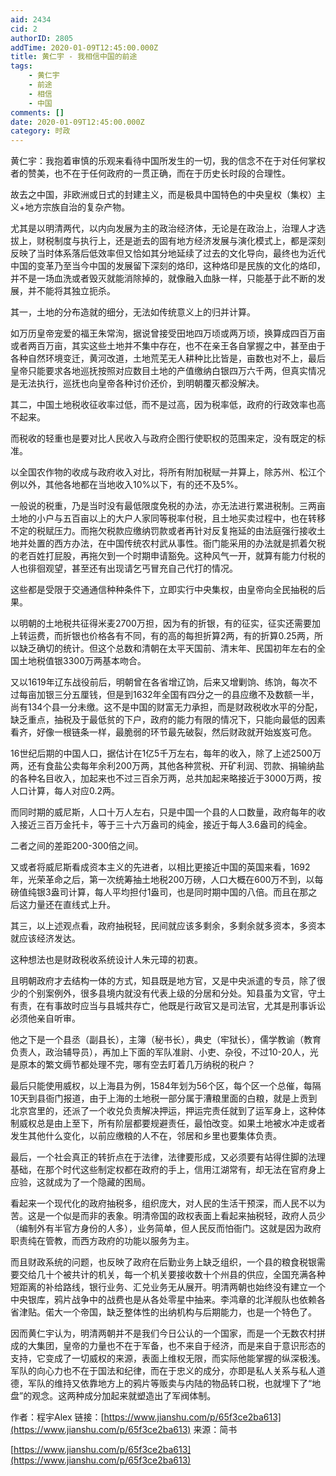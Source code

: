 ```yaml
---
aid: 2434
cid: 2
authorID: 2805
addTime: 2020-01-09T12:45:00.000Z
title: 黄仁宇 - 我相信中国的前途
tags:
    - 黄仁宇
    - 前途
    - 相信
    - 中国
comments: []
date: 2020-01-09T12:45:00.000Z
category: 时政
---
```


黄仁宇：我抱着审慎的乐观来看待中国所发生的一切，我的信念不在于对任何掌权者的赞美，也不在于任何政府的一贯正确，而在于历史长时段的合理性。

故去之中国，非欧洲或日式的封建主义，而是极具中国特色的中央皇权（集权）主义+地方宗族自治的复杂产物。

尤其是以明清两代，以内向发展为主的政治经济体，无论是在政治上，治理人才选拔上，财税制度与执行上，还是逝去的固有地方经济发展与演化模式上，都是深刻反映了当时体系落后低效率但又恰如其分地延续了过去的文化导向，最终也为近代中国的变革乃至当今中国的发展留下深刻的烙印，这种烙印是民族的文化的烙印，并不是一场血洗或者毁灭就能消除掉的，就像融入血脉一样，只能基于此不断的发展，并不能将其独立扼杀。

其一，土地的分布造就的细分，无法如传统意义上的归并计算。

如万历皇帝宠爱的福王朱常洵，据说曾接受田地四万顷或两万顷，换算成四百万亩或者两百万亩，其实这些土地并不集中存在，也不在亲王各自掌握之中，甚至由于各种自然环境变迁，黄河改道，土地荒芜无人耕种比比皆是，亩数也对不上，最后皇帝只能要求各地巡抚按照对应数目土地的产值缴纳白银四万六千两，但真实情况是无法执行，巡抚也向皇帝各种讨价还价，到明朝覆灭都没解决。

其二，中国土地税收征收率过低，而不是过高，因为税率低，政府的行政效率也高不起来。

而税收的轻重也是要对比人民收入与政府企图行使职权的范围来定，没有既定的标准。

以全国农作物的收成与政府收入对比，将所有附加税赋一并算上，除苏州、松江个例以外，其他各地都在当地收入10%以下，有的还不及5%。

一般说的税重，乃是当时没有最低限度免税的办法，亦无法进行累进税制。三两亩土地的小户与五百亩以上的大户人家同等税率付税，且土地买卖过程中，也在转移不定的税赋压力。而拖欠税款应缴纳罚款或者再针对反复拖延的由法庭强行接收土地并处置的西方办法，在中国传统农村武从事性。衙门能采用的办法就是抓着欠税的老百姓打屁股，再拖欠到一个时期申请豁免。这种风气一开，就算有能力付税的人也徘徊观望，甚至还有出现请乞丐冒充自己代打的情况。

这些都是受限于交通通信种种条件下，立即实行中央集权，由皇帝向全民抽税的后果。

以明朝的土地税共征得米麦2700万担，因为有的折银，有的征实，征实还需要加上转运费，而折银也价格各有不同，有的高的每担折算2两，有的折算0.25两，所以缺乏确切的统计。但这个总数和清朝在太平天国前、清末年、民国初年左右的全国土地税值银3300万两基本吻合。

又以1619年辽东战役前后，明朝曾在各省增辽饷，后来又增剿饷、练饷，每次不过每亩加银三分五厘钱，但是到1632年全国有四分之一的县应缴不及数额一半，尚有134个县一分未缴。这不是中国的财富无力承担，而是财政税收水平的分配，缺乏重点，抽税及于最低贫的下户，政府的能力有限的情况下，只能向最低的因素看齐，好像一根链条一样，最脆弱的环节最先破裂，然后财政就开始岌岌可危。

16世纪后期的中国人口，据估计在1亿5千万左右，每年的收入，除了上述2500万两，还有食盐公卖每年余利200万两，其他各种赏税、开矿利润、罚款、捐输纳盐的各种名目收入，加起来也不过三百余万两，总共加起来略接近于3000万两，按人口计算，每人对应0.2两。

而同时期的威尼斯，人口十万人左右，只是中国一个县的人口数量，政府每年的收入接近三百万金托卡，等于三十六万盎司的纯金，接近于每人3.6盎司的纯金。

二者之间的差距200-300倍之间。

又或者将威尼斯看成资本主义的先进者，以相比更接近中国的英国来看，1692年，光荣革命之后，第一次统筹抽土地税200万磅，人口大概在600万不到，以每磅值纯银3盎司计算，每人平均担付1盎司，也是同时期中国的八倍。而且在那之后这力量还在直线式上升。

其三，以上述观点看，政府抽税轻，民间就应该多剩余，多剩余就多资本，多资本就应该经济发达。

这种想法也是财政税收系统设计人朱元璋的初衷。

且明朝政府才去结构一体的方式，知县既是地方官，又是中央派遣的专员，除了很少的个别案例外，很多县境内就没有代表上级的分居和分处。知县虽为文官，守土有责，在有事故时应当与县城共存亡，他既是行政官又是司法官，尤其是刑事诉讼必须他亲自听审。

他之下是一个县丞（副县长），主簿（秘书长），典史（牢狱长），儒学教谕（教育负责人，政治辅导员），再加上下面的军队准尉、小吏、杂役，不过10-20人，光是原本的繁文缛节都处理不完，哪有空去盯着几万纳税的税户？

最后只能使用威权，以上海县为例，1584年划为56个区，每个区一个总催，每隔10天到县衙门报道，由于上海的土地税一部分属于漕粮里面的白粮，就是上贡到北京宫里的，还派了一个收兑负责解决押运，押运完责任就到了运军身上，这种体制威权总是由上至下，所有阶层都要规避责任，最怕改变。如果土地被水冲走或者发生其他什么变化，以前应缴粮的人不在，邻居和乡里也要集体负责。

最后，一个社会真正的转折点在于法律，法律要形成，又必须要有站得住脚的法理基础，在那个时代这些制定权都在政府的手上，信用江湖常有，却无法在官府身上应验，这就成为了一个隐藏的困局。

看起来一个现代化的政府抽税多，组织庞大，对人民的生活干预深，而人民不以为苦。这是一个似是而非的表象。明清帝国的政权表面上看起来抽税轻，政府人员少（编制外有半官方身份的人多），业务简单，但人民反而怕衙门。这就是因为政府职责纯在管教，而西方政府的功能以服务为主。

而且财政系统的问题，也反映了政府在后勤业务上缺乏组织，一个县的粮食税银需要交给几十个被共计的机关，每一个机关要接收数十个州县的供应，全国充满各种短距离的补给路线，银行业务、汇兑业务无从展开。明清两朝也始终没有建立一个中央银库，鸦片战争中的战费也是从各处零星中抽来。李鸿章的北洋舰队也依赖各省津贴。偌大一个帝国，缺乏整体性的出纳机构与后期能力，也是一个特色了。

因而黄仁宇认为，明清两朝并不是我们今日公认的一个国家，而是一个无数农村拼成的大集团，皇帝的力量也不在于军备，也不来自于经济，而是来自于意识形态的支持，它变成了一切威权的来源，表面上维权无限，而实际他能掌握的纵深极浅。军队的向心力也不在于国法和纪律，而在于忠义的成分，亦即是私人关系与私人道德，军队的维持又依靠地方上的鸦片等贩卖与内陆的物品转口税，也就埋下了“地盘”的观念。这两种成分加起来就塑造出了军阀体制。

作者：程宇Alex 链接：[https://www.jianshu.com/p/65f3ce2ba613](https://www.jianshu.com/p/65f3ce2ba613) 来源：简书

[https://www.jianshu.com/p/65f3ce2ba613](https://www.jianshu.com/p/65f3ce2ba613)
